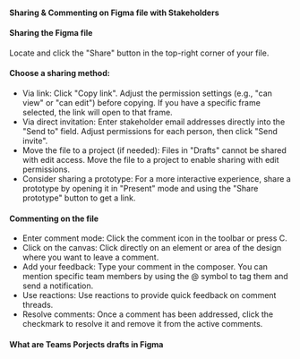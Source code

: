 #### Sharing & Commenting on Figma file with Stakeholders

#### Sharing the Figma file

Locate and click the "Share" button in the top-right corner of your file. 

#### Choose a sharing method:

- Via link: Click "Copy link". Adjust the permission settings (e.g., "can view" or "can edit") before copying. If you have a specific frame selected, the link will open to that frame. 
- Via direct invitation: Enter stakeholder email addresses directly into the "Send to" field. Adjust permissions for each person, then click "Send invite". 
- Move the file to a project (if needed): Files in "Drafts" cannot be shared with edit access. Move the file to a project to enable sharing with edit permissions. 
- Consider sharing a prototype: For a more interactive experience, share a prototype by opening it in "Present" mode and using the "Share prototype" button to get a link.


#### Commenting on the file

- Enter comment mode: Click the comment icon in the toolbar or press C. 
- Click on the canvas: Click directly on an element or area of the design where you want to leave a comment. 
- Add your feedback: Type your comment in the composer. You can mention specific team members by using the @ symbol to tag them and send a notification. 
- Use reactions: Use reactions to provide quick feedback on comment threads. 
- Resolve comments: Once a comment has been addressed, click the checkmark to resolve it and remove it from the active comments. 



#### What are Teams Porjects drafts in Figma
